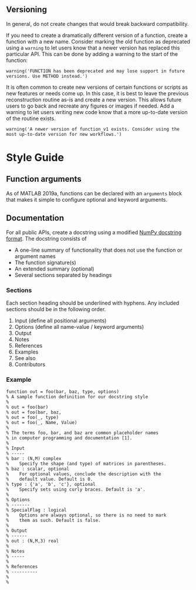 ## Versioning
In general, do not create changes that would break backward compatibility.

If you need to create a dramatically different version of a function, create a function with a new name. Consider marking the old function as deprecated using a `warning` to let users know that a newer version has replaced this particular API. This can be done by adding a warning to the start of the function:
```
warning('FUNCTION has been deprecated and may lose support in future versions. Use METHOD instead.')
```
It is often common to create new versions of certain functions or scripts as new features or needs come up. In this case, it is best to leave the previous reconstruction routine as-is and create a new version. This allows future users to go back and recreate any figures or images if needed. Add a warning to let users writing new code know that a more up-to-date version of the routine exists.
```
warning('A newer version of function_v1 exists. Consider using the most up-to-date version for new workflows.')
```

# Style Guide

## Function arguments
As of MATLAB 2019a, functions can be declared with an `arguments` block that makes it simple to configure optional and keyword arguments.

## Documentation
For all public APIs, create a docstring using a modified [NumPy docstring format](https://numpydoc.readthedocs.io/en/latest/format.html). The docstring consists of
* A one-line summary of functionality that does not use the function or argument names
* The function signature(s)
* An extended summary (optional)
* Several sections separated by headings

### Sections
Each section heading should be underlined with hyphens. Any included sections should be in the following order.
1. Input (define all positional arguments)
2. Options (define all name-value / keyword arguments)
3. Output
4. Notes
5. References
7. Examples
8. See also
9. Contributors

### Example
```
function out = foo(bar, baz, type, options)
% A sample function definition for our docstring style
%
% out = foo(bar)
% out = foo(bar, baz,
% out = foo(_, type)
% out = foo(_, Name, Value)
%
% The terms foo, bar, and baz are common placeholder names
% in computer programming and documentation [1].
%
% Input
% -----
% bar : (N,M) complex
%    Specify the shape (and type) of matrices in parentheses.
% baz : scalar, optional
%    For optional values, conclude the description with the
%    default value. Default is 0.
% type : {'a', 'b', 'c'}, optional
%    Specify sets using curly braces. Default is 'a'.
%
% Options
% -------
% SpecialFlag : logical
%    Options are always optional, so there is no need to mark
%    them as such. Default is false.
% 
% Output
% ------
% out : (N,M,3) real
%
% Notes
% -----
%
% References
% ----------
%
%
```
